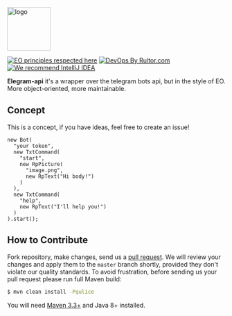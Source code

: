 <img alt="logo" src="https://www.objectionary.com/cactus.svg" height="100px" />

[![EO principles respected here](https://www.elegantobjects.org/badge.svg)](https://www.elegantobjects.org)
[![DevOps By Rultor.com](http://www.rultor.com/b/objectionary/eo)](http://www.rultor.com/p/objectionary/eo)
[![We recommend IntelliJ IDEA](https://www.elegantobjects.org/intellij-idea.svg)](https://www.jetbrains.com/idea/)

__Elegram-api__ it's a wrapper over the telegram bots api, but in the style of EO. More object-oriented, more maintainable.

## Concept

This is a concept, if you have ideas, feel free to create an issue!

```
new Bot(
  "your token",
  new TxtCommand(
    "start",
    new RpPicture(
      "image.png",
      new RpText("Hi body!")
    )
  ),
  new TxtCommand(
    "help",
    new RpText("I'll help you!")
  )
).start();
```
## How to Contribute

Fork repository, make changes, send us a [pull request](https://www.yegor256.com/2014/04/15/github-guidelines.html).
We will review your changes and apply them to the `master` branch shortly,
provided they don't violate our quality standards. To avoid frustration,
before sending us your pull request please run full Maven build:

```bash
$ mvn clean install -Pqulice
```

You will need [Maven 3.3+](https://maven.apache.org) and Java 8+ installed.

